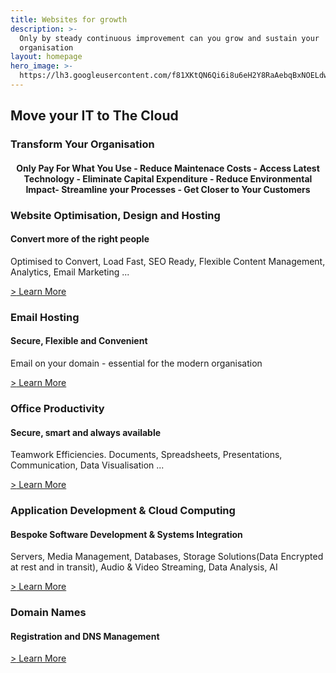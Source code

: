 ```yaml
---
title: Websites for growth
description: >-
  Only by steady continuous improvement can you grow and sustain your
  organisation
layout: homepage
hero_image: >-
  https://lh3.googleusercontent.com/f81XKtQN6Qi6i8u6eH2Y8RaAebqBxNOELdwRmq1B7LWbT4SNnGPUXtKJDP-Ktrk7ORoUCon6zpIMThfYLz0=w1200-h500-c-rj-e30#.jpg
---
```

<h2 class="w3-center herohead">Move your IT to The Cloud</h2>
<h3 class="w3-center herohead">Transform Your Organisation</h3>
<h4 style="text-align: center;">Only Pay For What You Use - Reduce Maintenace Costs - Access Latest Technology - Eliminate Capital Expenditure - Reduce Environmental Impact- Streamline your Processes - Get Closer to Your Customers </h4>
<!--<p class="w3-main"> Computing power when you need it. With less time and budget devoted to keeping IT systems running, you can focus on your core business.  Computing power can be brought online or retired in real time allowing you to grow with peace of mind.</p> -->
<!-- <h2 class="w3-center herohead">Get your Organisations IT Under Control to Save Time and Money</h2>
<h2 class="w3-center herohead">Does the thought of your IT cause you to feel anxious?</h2>
<h2 class="w3-center herohead">Is IT Consuming too much of Your Time and Energy? Has IT Yielded the Promised Benefits ?</h2>
<h4 style="text-align: center;">Get your IT under control. Save Time and Money. </h4>
<p class="w3-main"> In many Small and Medium Sized Organisations IT management can be a problem. The cloud offers a degree of management as part of the service.</p> -->

<div class="w3-row-padding fpboxes">



  <div class="w3-col l4 m12 s12 ">
    <div class="door w3-card xw3-green"><h3>Website Optimisation, Design and Hosting</h3><h4>Convert more of the right people</h4><p>Optimised to Convert, Load Fast, SEO Ready, Flexible Content Management, Analytics, Email Marketing ...</p>
    <a href="/websites/"><div class="fom"><span class="fombullet">></span> Learn More</div></a>
    <!--<a href="/websites/"><button class="w3-blue"> More </button></a>-->
    </div>
     </div>
  <div class=" w3-col l4 m12 s12">
    <div class="door w3-card xw3-green"><h3>Email Hosting</h3><h4>Secure, Flexible and Convenient</h4><p>Email on your domain - essential for the modern organisation</p>
    <a href="/email-hosting/"><div class="fom"><span class="fombullet">></span> Learn More</div></a>
    <!--<a href="/office-productivity/"><button class="w3-blue"> More </button></a>-->
    </div>
  </div>
    <div class="w3-col l4 m12 s12">
    <div class="door w3-card xw3-dark-grey">
<h3>Office Productivity</h3><h4>Secure, smart and always available</h4><p>Teamwork Efficiencies. Documents, Spreadsheets, Presentations, Communication, Data Visualisation ...</p>
    <a href="/office-productivity/"><div class="fom"><span class="fombullet">></span> Learn More</div></a>
    </div>
  </div>

</div>
<div class="w3-row-padding fpboxes">

  <div class="w3-col l6 m12 s12 ">
    <div class="smalldoor w3-card xw3-green"><h3>Application Development & Cloud Computing</h3><h4>Bespoke Software Development &amp; Systems Integration</h4><p>Servers, Media Management, Databases, Storage  Solutions(Data Encrypted at rest and in transit), Audio &amp; Video Streaming, Data Analysis, AI</p>
        <a href="/application-development/"><div class="fom"><span class="fombullet">></span> Learn More</div></a>
    <!--<a href="/websites/"><button class="w3-blue"> More </button></a>-->
    </div> 
  </div>

  <div class=" w3-col l6 m12 s12">
    <div class="smalldoor w3-card">
    <h3>Domain Names</h3><h4>Registration and DNS Management</h4>
    <a href="/domain-names/"><div class="fom"><span class="fombullet">></span> Learn More</div></a>
    <!--<a href="/cloud-computing/"><button class="w3-blue"> More </button></a>-->
    </div>
  </div>

</div>